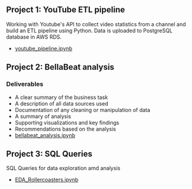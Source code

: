 ## Project 1: YouTube ETL pipeline
Working with Youtube's API to collect video statistics from a channel and build an ETL pipeline using Python.
Data is uploaded to PostgreSQL database in AWS RDS.

- [youtube_pipeline.ipynb](https://github.com/RadoslawJDA/Portfolio/blob/main/YouTube-pipeline/youtube_pipeline.ipynb)


## Project 2: BellaBeat analysis
### Deliverables
- A clear summary of the business task
- A description of all data sources used
- Documentation of any cleaning or manipulation of data
- A summary of analysis
- Supporting visualizations and key findings
- Recommendations based on the analysis
- [bellabeat_analysis.ipynb](https://github.com/RadoslawJDA/Portfolio/blob/main/BellaBeat_analysis/bellabeat_analysis.ipynb)

## Project 3: SQL Queries
SQL Queries for data exploration amd analysis
- [EDA_Rollercoasters.ipynb](https://github.com/RadoslawJDA/Portfolio/blob/main/Rollercoaster-EDA/EDA_Rollercoasters.ipynb)
